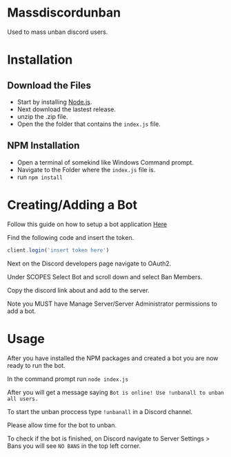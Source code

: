 # Massdiscordunban
Used to mass unban discord users.

# Installation

## Download the Files
- Start by installing [Node.js](https://nodejs.org/en/download/).
- Next download the lastest release.
- unzip the .zip file.
- Open the the folder that contains the `index.js` file.

## NPM Installation
- Open a terminal of somekind like Windows Command prompt. 
- Navigate to the Folder where the `index.js` file is.
- run `npm install`

# Creating/Adding a Bot

Follow this guide on how to setup a bot application [Here](https://discordjs.guide/preparations/setting-up-a-bot-application.html#creating-your-bot)

Find the following code and insert the token.
```js
client.login('insert token here') 
```

Next on the Discord developers page navigate to OAuth2.

Under SCOPES Select Bot and scroll down and select Ban Members.

Copy the discord link about and add to the server. 

Note you MUST have Manage Server/Server Administrator permissions to add a bot.

# Usage

After you have installed the NPM packages and created a bot you are now ready to run the bot.

In the command prompt run `node index.js`

After you will get a message saying `Bot is online! Use !unbanall to unban all users.`

To start the unban proccess type `!unbanall` in a Discord channel.

Please allow time for the bot to unban.

To check if the bot is finished, on Discord navigate to Server Settings > Bans you will see `NO BANS` in the top left corner.